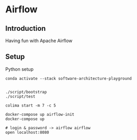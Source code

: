 # Airflow
## Introduction
Having fun with Apache Airflow

## Setup

Python setup
```
conda activate --stack software-architecture-playground 

```

```

./script/bootstrap
./script/test
```

```
colima start -m 7 -c 5

docker-compose up airflow-init
docker-compose up

# login & password -> airflow airflow
open localhost:8080

```